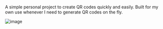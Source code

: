 A simple personal project to create QR codes quickly and easily. Built for my own use whenever I need to generate QR codes on the fly.

![image](https://github.com/MariGsp/create-QR/assets/47831753/573605ec-b77c-41f3-aca5-3bba4d12c677)
